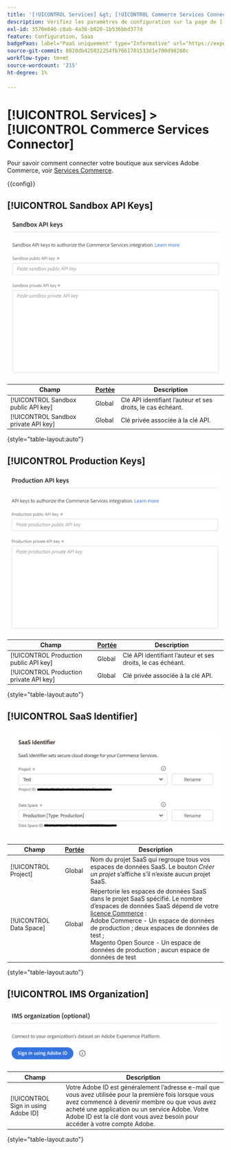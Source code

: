 ```yaml
---
title: '[!UICONTROL Services] &gt; [!UICONTROL Commerce Services Connector]'
description: Vérifiez les paramètres de configuration sur la page de [!UICONTROL Commerce Services Connector] d’[!UICONTROL Services] &gt; de l’administrateur Commerce.
exl-id: 3570e846-c8ab-4a36-b020-1b536bbd377d
feature: Configuration, Saas
badgePaas: label="PaaS uniquement" type="Informative" url="https://experienceleague.adobe.com/fr/docs/commerce/user-guides/product-solutions" tooltip="S’applique uniquement aux projets Adobe Commerce on Cloud (infrastructure PaaS gérée par Adobe) et aux projets On-premise."
source-git-commit: 0020db425032254fb7661701533d1e700d98260c
workflow-type: tm+mt
source-wordcount: '215'
ht-degree: 1%

---
```


# [!UICONTROL Services] > [!UICONTROL Commerce Services Connector]

Pour savoir comment connecter votre boutique aux services Adobe Commerce, voir [Services Commerce](https://experienceleague.adobe.com/docs/commerce/user-guides/integration-services/saas.html?lang=fr).

{{config}}

## [!UICONTROL Sandbox API Keys]

![Clé API Sandbox](./assets/sandbox-key-saas-configuration.png)<!-- zoom -->

| Champ | [Portée](../../getting-started/websites-stores-views.md#scope-settings) | Description |
|--- |--- |--- |
| [!UICONTROL Sandbox public API key] | Global | Clé API identifiant l’auteur et ses droits, le cas échéant. |
| [!UICONTROL Sandbox private API key] | Global | Clé privée associée à la clé API. |

{style="table-layout:auto"}

## [!UICONTROL Production Keys]

![&#x200B; Clé API de production &#x200B;](./assets/prod-key-saas-configuration.png)<!-- zoom -->

| Champ | [Portée](../../getting-started/websites-stores-views.md#scope-settings) | Description |
|--- |--- |--- |
| [!UICONTROL Production public API key] | Global | Clé API identifiant l’auteur et ses droits, le cas échéant. |
| [!UICONTROL Production private API key] | Global | Clé privée associée à la clé API. |

{style="table-layout:auto"}

## [!UICONTROL SaaS Identifier]

![Identifiant SaaS](./assets/saas-identifier.png)<!-- zoom -->

| Champ | [Portée](../../getting-started/websites-stores-views.md#scope-settings) | Description |
|--- |--- |--- |
| [!UICONTROL Project] | Global | Nom du projet SaaS qui regroupe tous vos espaces de données SaaS. Le bouton _Créer un projet_ s’affiche s’il n’existe aucun projet SaaS. |
| [!UICONTROL Data Space] | Global | Répertorie les espaces de données SaaS dans le projet SaaS spécifié. Le nombre d’espaces de données SaaS dépend de votre [licence Commerce](https://experienceleague.adobe.com/docs/commerce/user-guides/integration-services/saas.html?lang=fr) :<br />Adobe Commerce - Un espace de données de production ; deux espaces de données de test ;<br />Magento Open Source - Un espace de données de production ; aucun espace de données de test |

{style="table-layout:auto"}

## [!UICONTROL IMS Organization]

![&#x200B; Organisation IMS &#x200B;](./assets/ims-organization.png)<!-- zoom -->

| Champ | Description |
|--- |--- |
| [!UICONTROL Sign in using Adobe ID] | Votre Adobe ID est généralement l’adresse e-mail que vous avez utilisée pour la première fois lorsque vous avez commencé à devenir membre ou que vous avez acheté une application ou un service Adobe. Votre Adobe ID est la clé dont vous avez besoin pour accéder à votre compte Adobe. |

{style="table-layout:auto"}
